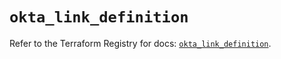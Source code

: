 # `okta_link_definition`

Refer to the Terraform Registry for docs: [`okta_link_definition`](https://registry.terraform.io/providers/okta/okta/4.9.1/docs/resources/link_definition).
